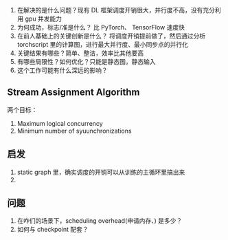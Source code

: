 1. 在解决的是什么问题？现有 DL 框架调度开销很大，并行度不高，没有充分利用 gpu 并发能力
2. 为何成功，标志/准是什么？ 比 PyTorch、 TensorFlow 速度快
3. 在前人基础上的关键创新是什么？ 将调度开销提前做了，然后通过分析 torchscript 里的计算图，进行最大并行度、最小同步点的并行化
4. 关键结果有哪些？简单、整洁，效率比其他要高
5. 有哪些局限性？如何优化？只能是静态图，静态输入
6. 这个工作可能有什么深远的影响？

## Stream Assignment Algorithm
两个目标：

1. Maximum logical concurrency
2. Minimum number of syuunchronizations
## 启发
1. static graph 里，确实调度的开销可以从训练的主循环里搞出来
2. 
## 问题
1. 在咋们的场景下，scheduling overhead(申请内存、) 是多少？
2. 如何与 checkpoint 配套？
